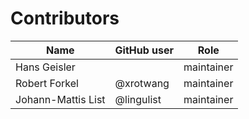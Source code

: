 # Contributors

Name               | GitHub user | Role
---                | ---         | ---
Hans Geisler | | maintainer
Robert Forkel | @xrotwang | maintainer
Johann-Mattis List | @lingulist | maintainer

